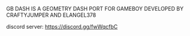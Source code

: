 GB DASH IS A GEOMETRY DASH PORT FOR GAMEBOY DEVELOPED BY CRAFTYJUMPER AND ELANGEL378

discord server: https://discord.gg/fwWqcfbC
